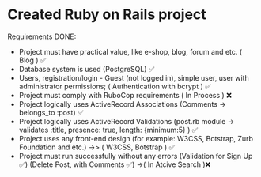 # Created Ruby on Rails project

Requirements DONE:

- Project must have practical value, like e-shop, blog, forum and etc. ( Blog ) ✅
- Database system is used (PostgreSQL)   ✅
- Users, registration/login - Guest (not logged in), simple user, user with administrator permissions; ( Authentication with bcrypt )  ✅
- Project must comply with RuboCop requirements ( In Process )  ❌
- Project logically uses ActiveRecord Associations (Comments -> belongs_to :post)  ✅
- Project logically uses ActiveRecord Validations (post.rb module -> validates :title, presence: true, length: {minimum:5} )  ✅
- Project uses any front-end design (for example: W3CSS, Botstrap, Zurb Foundation and etc.)   ->> (  W3CSS, Botstrap ) ✅
- Project must run successfully without any errors (Validation for Sign Up ✅)  (Delete Post, with Comments ✅) ->( In Atcive Search )❌
